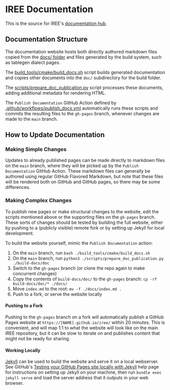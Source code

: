 # IREE Documentation

This is the source for IREE's
[documentation hub](https://google.github.io/iree).

## Documentation Structure

The documentation website hosts both directly authored markdown files copied
from the [docs/ folder](https://github.com/google/iree/tree/main/docs) and
files generated by the build system, such as tablegen dialect pages.

The
[build_tools/cmake/build_docs.sh](https://github.com/google/iree/blob/main/build_tools/cmake/build_docs.sh)
script builds generated documentation and copies other documents into the `doc/`
subdirectory for the build folder.

The
[scripts/prepare_doc_publication.py](https://github.com/google/iree/blob/main/scripts/prepare_doc_publication.py)
script processes these documents, adding additional metadata for rendering HTML.

The `Publish Documentation` GitHub Action defined by
[.github/workflows/publish_docs.yml](https://github.com/google/iree/blob/main/.github/workflows/publish_docs.yml)
automatically runs these scripts and commits the resulting files to the
`gh-pages` branch, whenever changes are made to the `main` branch.

## How to Update Documentation

### Making Simple Changes

Updates to already published pages can be made directly to markdown files on the
`main` branch, where they will be picked up by the `Publish Documentation`
GitHub Action. These markdown files can generally be authored using regular
GitHub Flavored Markdown, but note that these files will be rendered both on
GitHub and GitHub pages, so there may be some differences.

### Making Complex Changes

To publish new pages or make structural changes to the website, edit the scripts
mentioned above or the supporting files on the `gh-pages` branch. These sorts of
changes should be tested by building the full website, either by pushing to a
(publicly visible) remote fork or by setting up Jekyll for local development.

To build the website yourself, mimic the `Publish Documentation` action:

1.  On the `main` branch, run `bash ./build_tools/cmake/build_docs.sh`
2.  On the `main` branch, run `python3 ./scripts/prepare_doc_publication.py ./build-docs/doc`
3.  Switch to the `gh-pages` branch (or clone the repo again to make concurrent changes)
4.  Copy the contents of `build-docs/doc/` to the `gh-pages` branch: `cp -rf build-docs/doc/* ./docs/`
5.  Move `index.md` to the root: `mv -f ./docs/index.md .`
6.  Push to a fork, or serve the website locally

#### Pushing to a Fork

Pushing to the `gh-pages` branch on a fork will automatically publish a GitHub
Pages website at `https://[NAME].github.io/iree/` within 20 minutes. This is
convenient, and will map 1:1 to what the website will look like on the main
IREE repository, but it can be slow to iterate on and publishes content that
might not be ready for sharing.

#### Working Locally

[Jekyll](https://jekyllrb.com/) can be used to build the website and serve it
on a local webserver. See GitHub's
[Testing your GitHub Pages site locally with Jekyll](https://help.github.com/en/github/working-with-github-pages/testing-your-github-pages-site-locally-with-jekyll)
help page for instructions on setting up Jekyll on your machine, then run
`bundle exec jekyll serve` and load the server address that it outputs in your
web browser.
